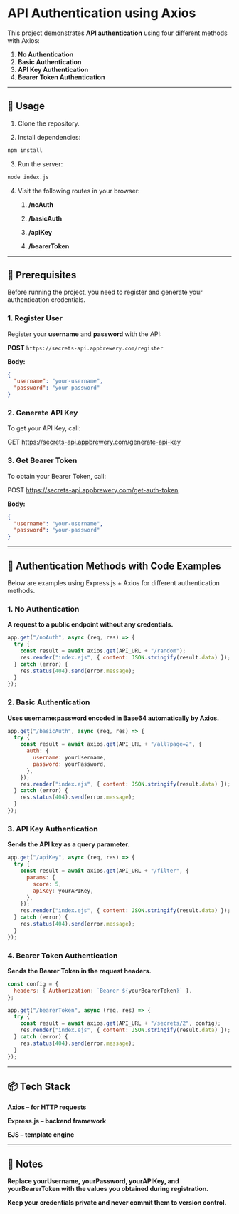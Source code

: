 # API Authentication using Axios

This project demonstrates **API authentication** using four different methods with Axios:

1. **No Authentication**
2. **Basic Authentication**
3. **API Key Authentication**
4. **Bearer Token Authentication**

---

## 🏃 Usage

1. Clone the repository.

2. Install dependencies:

``` bash
npm install
```

3. Run the server:

```bash
node index.js
```

4. Visit the following routes in your browser:

   1. **/noAuth**

   2. **/basicAuth**

   3. **/apiKey**

   4. **/bearerToken**

---

## 🚀 Prerequisites

Before running the project, you need to register and generate your authentication credentials.

### 1. Register User
Register your **username** and **password** with the API:

**POST** `https://secrets-api.appbrewery.com/register`

**Body:**
```json
{
  "username": "your-username",
  "password": "your-password"
}
```

### 2. Generate API Key

To get your API Key, call:

GET https://secrets-api.appbrewery.com/generate-api-key

### 3. Get Bearer Token

To obtain your Bearer Token, call:

POST https://secrets-api.appbrewery.com/get-auth-token

**Body:**
```json
{
  "username": "your-username",
  "password": "your-password"
}
```

---

## 🔑 Authentication Methods with Code Examples

Below are examples using Express.js + Axios for different authentication methods.

### 1. No Authentication

**A request to a public endpoint without any credentials.**

```js
app.get("/noAuth", async (req, res) => {
  try {
    const result = await axios.get(API_URL + "/random");
    res.render("index.ejs", { content: JSON.stringify(result.data) });
  } catch (error) {
    res.status(404).send(error.message);
  }
});
```

### 2. Basic Authentication

**Uses username:password encoded in Base64 automatically by Axios.**
```js
app.get("/basicAuth", async (req, res) => {
  try {
    const result = await axios.get(API_URL + "/all?page=2", {
      auth: {
        username: yourUsername,
        password: yourPassword,
      },
    });
    res.render("index.ejs", { content: JSON.stringify(result.data) });
  } catch (error) {
    res.status(404).send(error.message);
  }
});
```

### 3. API Key Authentication

**Sends the API key as a query parameter.**

```js
app.get("/apiKey", async (req, res) => {
  try {
    const result = await axios.get(API_URL + "/filter", {
      params: {
        score: 5,
        apiKey: yourAPIKey,
      },
    });
    res.render("index.ejs", { content: JSON.stringify(result.data) });
  } catch (error) {
    res.status(404).send(error.message);
  }
});
```

### 4. Bearer Token Authentication

**Sends the Bearer Token in the request headers.**

```js
const config = {
  headers: { Authorization: `Bearer ${yourBearerToken}` },
};

app.get("/bearerToken", async (req, res) => {
  try {
    const result = await axios.get(API_URL + "/secrets/2", config);
    res.render("index.ejs", { content: JSON.stringify(result.data) });
  } catch (error) {
    res.status(404).send(error.message);
  }
});
```
---

## 📦 Tech Stack

**Axios – for HTTP requests**

**Express.js – backend framework**

**EJS – template engine**

---
## 📌 Notes

**Replace yourUsername, yourPassword, yourAPIKey, and yourBearerToken with the values you obtained during registration.**

**Keep your credentials private and never commit them to version control.**
